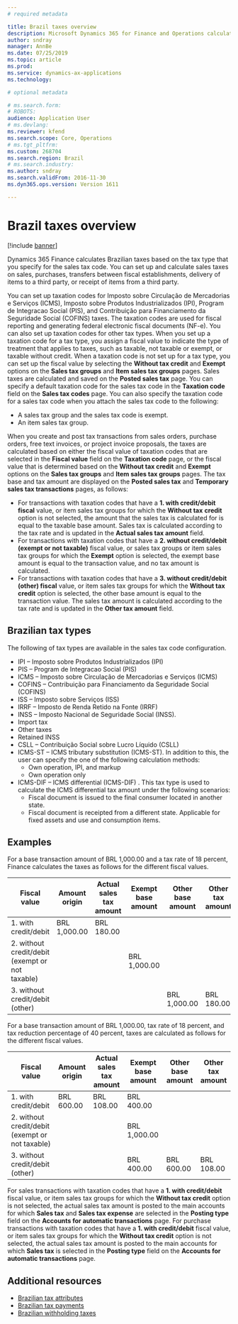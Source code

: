 ```yaml
---
# required metadata

title: Brazil taxes overview
description: Microsoft Dynamics 365 for Finance and Operations calculates Brazilian taxes based on the tax type that you specify for the sales tax code. You can set up and calculate sales taxes on sales, purchases, transfers between fiscal establishments, delivery of items to a third party, or receipt of items from a third party.
author: sndray
manager: AnnBe
ms.date: 07/25/2019
ms.topic: article
ms.prod: 
ms.service: dynamics-ax-applications
ms.technology: 

# optional metadata

# ms.search.form: 
# ROBOTS: 
audience: Application User
# ms.devlang: 
ms.reviewer: kfend
ms.search.scope: Core, Operations
# ms.tgt_pltfrm: 
ms.custom: 268704
ms.search.region: Brazil
# ms.search.industry: 
ms.author: sndray
ms.search.validFrom: 2016-11-30
ms.dyn365.ops.version: Version 1611

---
```


# Brazil taxes overview

[!include [banner](../includes/banner.md)]

Dynamics 365 Finance calculates Brazilian taxes based on the tax type that you specify for the sales tax code. You can set up and calculate sales taxes on sales, purchases, transfers between fiscal establishments, delivery of items to a third party, or receipt of items from a third party.

You can set up taxation codes for Imposto sobre Circulação de Mercadorias e Serviços (ICMS), Imposto sobre Produtos Industrializados (IPI), Program de Integracao Social (PIS), and Contribuição para Financiamento da Seguridade Social (COFINS) taxes. The taxation codes are used for fiscal reporting and generating federal electronic fiscal documents (NF-e). You can also set up taxation codes for other tax types. When you set up a taxation code for a tax type, you assign a fiscal value to indicate the type of treatment that applies to taxes, such as taxable, not taxable or exempt, or taxable without credit. When a taxation code is not set up for a tax type, you can set up the fiscal value by selecting the **Without tax credit** and **Exempt** options on the **Sales tax groups** and **Item sales tax groups** pages. Sales taxes are calculated and saved on the **Posted sales tax** page. You can specify a default taxation code for the sales tax code in the **Taxation code** field on the **Sales tax codes** page. You can also specify the taxation code for a sales tax code when you attach the sales tax code to the following:
-   A sales tax group and the sales tax code is exempt.
-   An item sales tax group.

When you create and post tax transactions from sales orders, purchase orders, free text invoices, or project invoice proposals, the taxes are calculated based on either the fiscal value of taxation codes that are selected in the **Fiscal value** field on the **Taxation code** page, or the fiscal value that is determined based on the **Without tax credit** and **Exempt** options on the **Sales tax groups** and **Item sales tax groups** pages. The tax base and tax amount are displayed on the **Posted sales tax** and **Temporary sales tax transactions** pages, as follows:
-   For transactions with taxation codes that have a **1. with credit/debit fiscal** value, or item sales tax groups for which the **Without tax** **credit** option is not selected, the amount that the sales tax is calculated for is equal to the taxable base amount. Sales tax is calculated according to the tax rate and is updated in the **Actual sales tax amount** field.
-   For transactions with taxation codes that have a **2. without credit/debit** **(exempt or not taxable)** fiscal value, or sales tax groups or item sales tax groups for which the **Exempt** option is selected, the exempt base amount is equal to the transaction value, and no tax amount is calculated.
-   For transactions with taxation codes that have a **3. without credit/debit (other) fiscal** value, or item sales tax groups for which the **Without tax credit** option is selected, the other base amount is equal to the transaction value. The sales tax amount is calculated according to the tax rate and is updated in the **Other tax amount** field.

## Brazilian tax types
The following  of tax types are available in the sales tax code configuration.
-   IPI – Imposto sobre Produtos Industrializados (IPI)
-   PIS – Program de Integracao Social (PIS)
-   ICMS – Imposto sobre Circulação de Mercadorias e Serviços (ICMS)
-   COFINS – Contribuição para Financiamento da Seguridade Social (COFINS)
-   ISS – Imposto sobre Serviços (ISS)
-   IRRF – Imposto de Renda Retido na Fonte (IRRF)
-   INSS – Imposto Nacional de Seguridade Social (INSS).
-   Import tax
-   Other taxes
-   Retained INSS
-   CSLL – Contribuição Social sobre Lucro Líquido (CSLL)
-   ICMS-ST – ICMS tributary substitution (ICMS-ST). In addition to this, the user can specify the one of the following calculation methods:
    -   Own operation, IPI, and markup
    -   Own operation only
-   ICMS-DIF – ICMS differential (ICMS-DIF) . This tax type is used to calculate the ICMS differential tax amount under the following scenarios:
    -   Fiscal document is issued to the final consumer located in another state.
    -   Fiscal document is receipted from a different state. Applicable for fixed assets and use and consumption items.

## Examples
For a base transaction amount of BRL 1,000.00 and a tax rate of 18 percent, Finance calculates the taxes as follows for the different fiscal values.

| Fiscal value                                    | Amount origin | Actual sales tax amount | Exempt base amount | Other base amount | Other tax amount |
|-------------------------------------------------|---------------|-------------------------|--------------------|-------------------|------------------|
| 1. with credit/debit                            | BRL 1,000.00  | BRL 180.00              |                    |                   |                  |
| 2. without credit/debit (exempt or not taxable) |               |                         | BRL 1,000.00       |                   |                  |
| 3. without credit/debit (other)                 |               |                         |                    | BRL 1,000.00      | BRL 180.00       |

For a base transaction amount of BRL 1,000.00, tax rate of 18 percent, and tax reduction percentage of 40 percent, taxes are calculated as follows for the different fiscal values.

| Fiscal value                                    | Amount origin | Actual sales tax amount | Exempt base amount | Other base amount | Other tax amount |
|-------------------------------------------------|---------------|-------------------------|--------------------|-------------------|------------------|
| 1. with credit/debit                            | BRL 600.00    | BRL 108.00              | BRL 400.00         |                   |                  |
| 2. without credit/debit (exempt or not taxable) |               |                         | BRL 1,000.00       |                   |                  |
| 3. without credit/debit (other)                 |               |                         | BRL 400.00         | BRL 600.00        | BRL 108.00       |

For sales transactions with taxation codes that have a **1. with credit/debit** fiscal value, or item sales tax groups for which the **Without tax credit** option is not selected, the actual sales tax amount is posted to the main accounts for which **Sales tax** and **Sales tax expense** are selected in the **Posting type** field on the **Accounts for automatic transactions** page. For purchase transactions with taxation codes that have a **1. with credit/debit** fiscal value, or item sales tax groups for which the **Without tax credit** option is not selected, the actual sales tax amount is posted to the main accounts for which **Sales tax** is selected in the **Posting type** field on the **Accounts for automatic transactions** page.

## Additional resources
-   [Brazilian tax attributes](latam-bra-tax-attributes.md)
-   [Brazilian tax payments](latam-bra-tax-payments.md)
-   [Brazilian withholding taxes](tasks/br-00009-brazilian-withholding-taxes.md)


